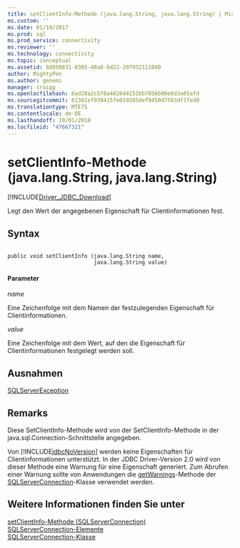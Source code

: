 ```yaml
---
title: setClientInfo-Methode (java.lang.String, java.lang.String) | Microsoft-Dokumentation
ms.custom: ''
ms.date: 01/19/2017
ms.prod: sql
ms.prod_service: connectivity
ms.reviewer: ''
ms.technology: connectivity
ms.topic: conceptual
ms.assetid: 8d050831-8305-48a8-bd22-207932111040
author: MightyPen
ms.author: genemi
manager: craigg
ms.openlocfilehash: 6ad28a2c578a4026d4152bb7056b00e8d3a05afd
ms.sourcegitcommit: 61381ef939415fe019285def9450d7583df1fed0
ms.translationtype: MTE75
ms.contentlocale: de-DE
ms.lasthandoff: 10/01/2018
ms.locfileid: "47667321"
---
```

# <a name="setclientinfo-method-javalangstring-javalangstring"></a>setClientInfo-Methode (java.lang.String, java.lang.String)
[!INCLUDE[Driver_JDBC_Download](../../../includes/driver_jdbc_download.md)]

  Legt den Wert der angegebenen Eigenschaft für Clientinformationen fest.  
  
## <a name="syntax"></a>Syntax  
  
```  
  
public void setClientInfo (java.lang.String name,  
                           java.lang.String value)  
```  
  
#### <a name="parameters"></a>Parameter  
 *name*  
  
 Eine Zeichenfolge mit dem Namen der festzulegenden Eigenschaft für Clientinformationen.  
  
 *value*  
  
 Eine Zeichenfolge mit dem Wert, auf den die Eigenschaft für Clientinformationen festgelegt werden soll.  
  
## <a name="exceptions"></a>Ausnahmen  
 [SQLServerException](../../../connect/jdbc/reference/sqlserverexception-class.md)  
  
## <a name="remarks"></a>Remarks  
 Diese SetClientInfo-Methode wird von der SetClientInfo-Methode in der java.sql.Connection-Schnittstelle angegeben.  
  
 Von [!INCLUDE[jdbcNoVersion](../../../includes/jdbcnoversion_md.md)] werden keine Eigenschaften für Clientinformationen unterstützt. In der JDBC Driver-Version 2.0 wird von dieser Methode eine Warnung für eine Eigenschaft generiert. Zum Abrufen einer Warnung sollte von Anwendungen die [getWarnings](../../../connect/jdbc/reference/getwarnings-method-sqlserverconnection.md)-Methode der [SQLServerConnection](../../../connect/jdbc/reference/sqlserverconnection-class.md)-Klasse verwendet werden.  
  
## <a name="see-also"></a>Weitere Informationen finden Sie unter  
 [setClientInfo-Methode &#40;SQLServerConnection&#41;](../../../connect/jdbc/reference/setclientinfo-method-sqlserverconnection.md)   
 [SQLServerConnection-Elemente](../../../connect/jdbc/reference/sqlserverconnection-members.md)   
 [SQLServerConnection-Klasse](../../../connect/jdbc/reference/sqlserverconnection-class.md)  
  
  
